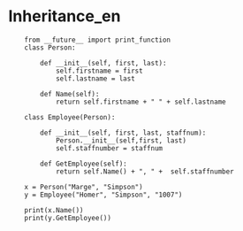 # Inheritance_en
		from __future__ import print_function
		class Person:

		    def __init__(self, first, last):
		        self.firstname = first
		        self.lastname = last

		    def Name(self):
		        return self.firstname + " " + self.lastname

		class Employee(Person):

		    def __init__(self, first, last, staffnum):
		        Person.__init__(self,first, last)
		        self.staffnumber = staffnum

		    def GetEmployee(self):
		        return self.Name() + ", " +  self.staffnumber

		x = Person("Marge", "Simpson")
		y = Employee("Homer", "Simpson", "1007")

		print(x.Name())
		print(y.GetEmployee())

